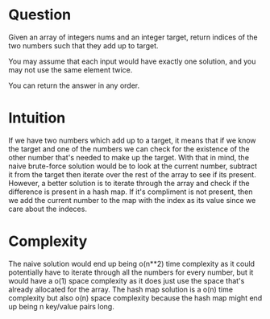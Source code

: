 # Question

Given an array of integers nums and an integer target, return indices of the two numbers such that they add up to target.

You may assume that each input would have exactly one solution, and you may not use the same element twice.

You can return the answer in any order.

# Intuition

If we have two numbers which add up to a target, it means that if we know the target and one of the numbers we can check for the existence of the other number that's needed to make up the target. With that in mind, the naive brute-force solution would be to look at the current number, subtract it from the target then iterate over the rest of the array to see if its present. However, a better solution is to iterate through the array and check if the difference is present in a hash map. If it's compliment is not present, then we add the current number to the map with the index as its value since we care about the indeces.

# Complexity

The naive solution would end up being o(n\*\*2) time complexity as it could potentially have to iterate through all the numbers for every number, but it would have a o(1) space complexity as it does just use the space that's already allocated for the array. The hash map solution is a o(n) time complexity but also o(n) space complexity because the hash map might end up being n key/value pairs long.
